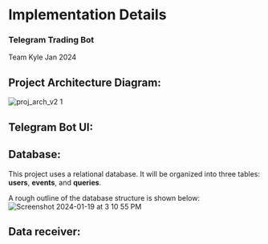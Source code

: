 # Implementation Details
### Telegram Trading Bot
Team Kyle Jan 2024

## Project Architecture Diagram:
![proj_arch_v2 1](https://github.com/adam-gill/tg_trading_bot/assets/81604772/6aaf4809-7155-4c0d-a822-89279e9c760b)

## Telegram Bot UI:

## Database:
This project uses a relational database. It will be organized into three tables: **users**, **events**, and **queries**.

A rough outline of the database structure is shown below:
![Screenshot 2024-01-19 at 3 10 55 PM](https://github.com/adam-gill/tg_trading_bot/assets/81604772/1e94b320-315a-4233-bd5f-c2363181a87e)

## Data receiver:
